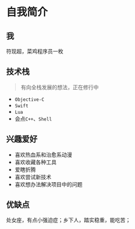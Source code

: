 # 自我简介


## 我

符现超，菜鸡程序员一枚

## 技术栈

> 有向全栈发展的想法，正在修行中

- `Objective-C`
- `Swift`
- `Lua`
- 会点`C++`、`Shell`

## 兴趣爱好

- 喜欢热血系和治愈系动漫
- 喜欢收藏各种工具
- 爱瞎折腾
- 喜欢尝试新技术
- 喜欢想办法解决项目中的问题

## 优缺点

处女座，有点小强迫症；乡下人，踏实稳重，能吃苦；

